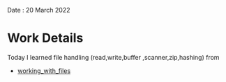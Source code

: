 Date : 20 March 2022
# Work Details
Today  I learned file handling (read,write,buffer ,scanner,zip,hashing) 
from
- [working_with_files](https://www.devdungeon.com/content/working-files-go#everything_is_a_file)
